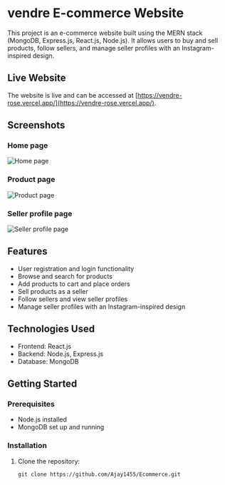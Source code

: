 # vendre E-commerce Website

This project is an e-commerce website built using the MERN stack (MongoDB, Express.js, React.js, Node.js). It allows users to buy and sell products, follow sellers, and manage seller profiles with an Instagram-inspired design.

## Live Website

The website is live and can be accessed at [https://vendre-rose.vercel.app/](https://vendre-rose.vercel.app/).

## Screenshots

### Home page
![Home page](https://i.postimg.cc/qMWVvJxf/Screenshot-637.png)

### Product page
![Product page](https://i.postimg.cc/7LfxQs9D/Screenshot-639.png)

### Seller profile page
![Seller profile page](https://i.postimg.cc/P5v331D9/Screenshot-638.png)

## Features

- User registration and login functionality
- Browse and search for products
- Add products to cart and place orders
- Sell products as a seller
- Follow sellers and view seller profiles
- Manage seller profiles with an Instagram-inspired design

## Technologies Used

- Frontend: React.js
- Backend: Node.js, Express.js
- Database: MongoDB

## Getting Started

### Prerequisites

- Node.js installed
- MongoDB set up and running

### Installation

1. Clone the repository:

   ```shell
   git clone https://github.com/Ajay1455/Ecommerce.git
